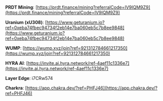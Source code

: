 **PRDT Mining**: [https://prdt.finance/mining?referralCode=IV9IQM9Z9](https://prdt.finance/mining?referralCode=IV9IQM9Z9)

**Uranium (xU308)**: [https://www.geturanium.io?ref=0xeba74fbec94734f2eb14e7ba060eb5c7b8ee9848](https://www.geturanium.io?ref=0xeba74fbec94734f2eb14e7ba060eb5c7b8ee9848)

**WUMP**: [https://wump.xyz/join?ref=921312784661217350](https://wump.xyz/join?ref=921312784661217350)

**HYRA AI**: [https://invite.ai.hyra.network/ref-4aef11c1336e7](https://invite.ai.hyra.network/ref-4aef11c1336e7)

**Layer Edge**: i7CRw574

**Charkra**: [https://app.chakra.dev/?ref=PHFJ46](https://app.chakra.dev/?ref=PHFJ46)
